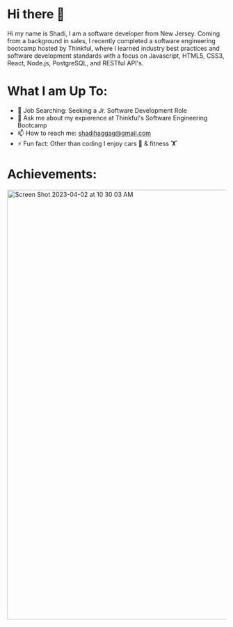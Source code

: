 # Hi there 👋

Hi my name is Shadi, I am a software developer from New Jersey. Coming from a background in sales, I recently completed a software engineering bootcamp hosted by Thinkful, where I learned industry best practices and software development standards with a focus on Javascript, HTML5, CSS3, React, Node.js, PostgreSQL, and RESTful API's.

# What I am Up To:

- 🔭 Job Searching: Seeking a Jr. Software Development Role
- 💬 Ask me about my expierence at Thinkful's Software Engineering Bootcamp
- 📫 How to reach me: shadihaggag@gmail.com
- ⚡ Fun fact: Other than coding I enjoy cars 🚗 & fitness 🏋️

# Achievements:
<img width="988" alt="Screen Shot 2023-04-02 at 10 30 03 AM" src="https://user-images.githubusercontent.com/98566854/229359306-6dd6e207-f096-4b64-b0ae-109d9b9b7387.png">




